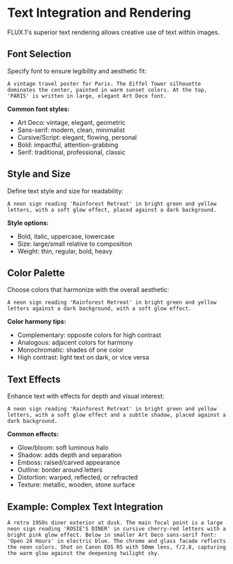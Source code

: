 # Text Integration and Rendering

FLUX.1's superior text rendering allows creative use of text within images.

## Font Selection

Specify font to ensure legibility and aesthetic fit:

```prompt
A vintage travel poster for Paris. The Eiffel Tower silhouette dominates the center, painted in warm sunset colors. At the top, 'PARIS' is written in large, elegant Art Deco font.
```

**Common font styles:**

- Art Deco: vintage, elegant, geometric
- Sans-serif: modern, clean, minimalist
- Cursive/Script: elegant, flowing, personal
- Bold: impactful, attention-grabbing
- Serif: traditional, professional, classic

## Style and Size

Define text style and size for readability:

```prompt
A neon sign reading 'Rainforest Retreat' in bright green and yellow letters, with a soft glow effect, placed against a dark background.
```

**Style options:**

- Bold, italic, uppercase, lowercase
- Size: large/small relative to composition
- Weight: thin, regular, bold, heavy

## Color Palette

Choose colors that harmonize with the overall aesthetic:

```prompt
A neon sign reading 'Rainforest Retreat' in bright green and yellow letters against a dark background, with a soft glow effect.
```

**Color harmony tips:**

- Complementary: opposite colors for high contrast
- Analogous: adjacent colors for harmony
- Monochromatic: shades of one color
- High contrast: light text on dark, or vice versa

## Text Effects

Enhance text with effects for depth and visual interest:

```prompt
A neon sign reading 'Rainforest Retreat' in bright green and yellow letters, with a soft glow effect and a subtle shadow, placed against a dark background.
```

**Common effects:**

- Glow/bloom: soft luminous halo
- Shadow: adds depth and separation
- Emboss: raised/carved appearance
- Outline: border around letters
- Distortion: warped, reflected, or refracted
- Texture: metallic, wooden, stone surface

## Example: Complex Text Integration

```prompt
A retro 1950s diner exterior at dusk. The main focal point is a large neon sign reading 'ROSIE'S DINER' in cursive cherry-red letters with a bright pink glow effect. Below in smaller Art Deco sans-serif font: 'Open 24 Hours' in electric blue. The chrome and glass facade reflects the neon colors. Shot on Canon EOS R5 with 50mm lens, f/2.8, capturing the warm glow against the deepening twilight sky.
```
